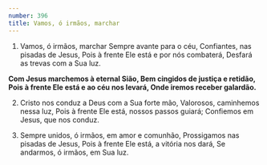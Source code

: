```yaml
---
number: 396
title: Vamos, ó irmãos, marchar
---
```


1. Vamos, ó irmãos, marchar Sempre avante para o céu,
  Confiantes, nas pisadas de Jesus,
  Pois à frente Ele está e por nós combaterá,
  Desfará as trevas com a Sua luz.

  __Com Jesus marchemos à eternal Sião,
  Bem cingidos de justiça e retidão,
  Pois à frente Ele está e ao céu nos levará,
  Onde iremos receber galardão.__

2. Cristo nos conduz a Deus com a Sua forte mão,
  Valorosos, caminhemos nessa luz,
  Pois à frente Ele está, nossos passos guiará;
  Confiemos em Jesus, que nos conduz.

3. Sempre unidos, ó irmãos, em amor e comunhão,
  Prossigamos nas pisadas de Jesus,
  Pois à frente Ele está, a vitória nos dará,
  Se andarmos, ó irmãos, em Sua luz.
